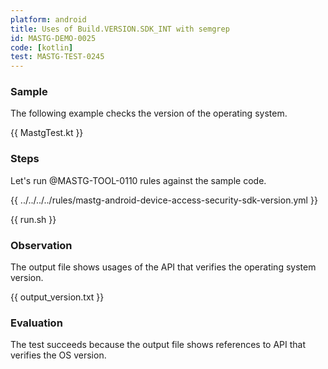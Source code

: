 ```yaml
---
platform: android
title: Uses of Build.VERSION.SDK_INT with semgrep
id: MASTG-DEMO-0025
code: [kotlin]
test: MASTG-TEST-0245
---
```


### Sample

The following example checks the version of the operating system.

{{ MastgTest.kt }}

### Steps

Let's run @MASTG-TOOL-0110 rules against the sample code.

{{ ../../../../rules/mastg-android-device-access-security-sdk-version.yml }}

{{ run.sh }}

### Observation

The output file shows usages of the API that verifies the operating system version.

{{ output_version.txt }}

### Evaluation

The test succeeds because the output file shows references to API that verifies the OS version.
